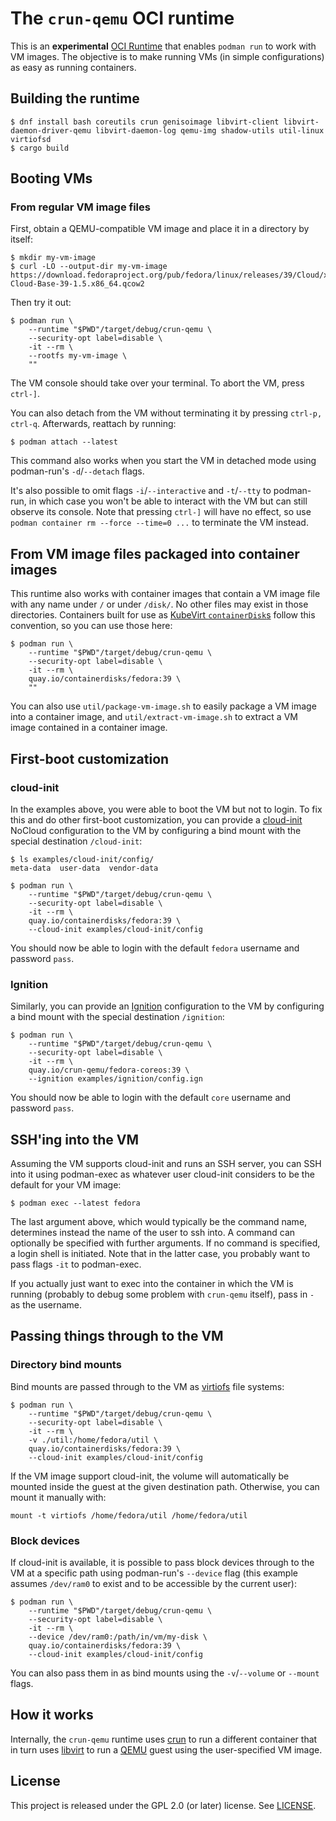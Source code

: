 # The `crun-qemu` OCI runtime

This is an **experimental** [OCI Runtime] that enables `podman run` to work with
VM images. The objective is to make running VMs (in simple configurations) as
easy as running containers.

## Building the runtime

```console
$ dnf install bash coreutils crun genisoimage libvirt-client libvirt-daemon-driver-qemu libvirt-daemon-log qemu-img shadow-utils util-linux virtiofsd
$ cargo build
```

## Booting VMs

### From regular VM image files

First, obtain a QEMU-compatible VM image and place it in a directory by itself:

```console
$ mkdir my-vm-image
$ curl -LO --output-dir my-vm-image https://download.fedoraproject.org/pub/fedora/linux/releases/39/Cloud/x86_64/images/Fedora-Cloud-Base-39-1.5.x86_64.qcow2
```

Then try it out:

```console
$ podman run \
    --runtime "$PWD"/target/debug/crun-qemu \
    --security-opt label=disable \
    -it --rm \
    --rootfs my-vm-image \
    ""
```

The VM console should take over your terminal. To abort the VM, press `ctrl-]`.

You can also detach from the VM without terminating it by pressing `ctrl-p,
ctrl-q`. Afterwards, reattach by running:

```console
$ podman attach --latest
```

This command also works when you start the VM in detached mode using
podman-run's `-d`/`--detach` flags.

It's also possible to omit flags `-i`/`--interactive` and `-t`/`--tty` to
podman-run, in which case you won't be able to interact with the VM but can
still observe its console. Note that pressing `ctrl-]` will have no effect, so
use `podman container rm --force --time=0 ...` to terminate the VM instead.

## From VM image files packaged into container images

This runtime also works with container images that contain a VM image file with
any name under `/` or under `/disk/`. No other files may exist in those
directories. Containers built for use as [KubeVirt `containerDisk`s] follow this
convention, so you can use those here:

```console
$ podman run \
    --runtime "$PWD"/target/debug/crun-qemu \
    --security-opt label=disable \
    -it --rm \
    quay.io/containerdisks/fedora:39 \
    ""
```

You can also use `util/package-vm-image.sh` to easily package a VM image into a
container image, and `util/extract-vm-image.sh` to extract a VM image contained
in a container image.

## First-boot customization

### cloud-init

In the examples above, you were able to boot the VM but not to login. To fix
this and do other first-boot customization, you can provide a [cloud-init]
NoCloud configuration to the VM by configuring a bind mount with the special
destination `/cloud-init`:

```console
$ ls examples/cloud-init/config/
meta-data  user-data  vendor-data

$ podman run \
    --runtime "$PWD"/target/debug/crun-qemu \
    --security-opt label=disable \
    -it --rm \
    quay.io/containerdisks/fedora:39 \
    --cloud-init examples/cloud-init/config
```

You should now be able to login with the default `fedora` username and password
`pass`.

### Ignition

Similarly, you can provide an [Ignition] configuration to the VM by configuring
a bind mount with the special destination `/ignition`:

```console
$ podman run \
    --runtime "$PWD"/target/debug/crun-qemu \
    --security-opt label=disable \
    -it --rm \
    quay.io/crun-qemu/fedora-coreos:39 \
    --ignition examples/ignition/config.ign
```

You should now be able to login with the default `core` username and password
`pass`.

## SSH'ing into the VM

Assuming the VM supports cloud-init and runs an SSH server, you can SSH into it
using podman-exec as whatever user cloud-init considers to be the default for
your VM image:

```console
$ podman exec --latest fedora
```

The last argument above, which would typically be the command name, determines
instead the name of the user to ssh into. A command can optionally be specified
with further arguments. If no command is specified, a login shell is initiated.
Note that in the latter case, you probably want to pass flags `-it` to
podman-exec.

If you actually just want to exec into the container in which the VM is running
(probably to debug some problem with `crun-qemu` itself), pass in `-` as the
username.

## Passing things through to the VM

### Directory bind mounts

Bind mounts are passed through to the VM as [virtiofs] file systems:

```console
$ podman run \
    --runtime "$PWD"/target/debug/crun-qemu \
    --security-opt label=disable \
    -it --rm \
    -v ./util:/home/fedora/util \
    quay.io/containerdisks/fedora:39 \
    --cloud-init examples/cloud-init/config
```

If the VM image support cloud-init, the volume will automatically be mounted
inside the guest at the given destination path. Otherwise, you can mount it
manually with:

```console
mount -t virtiofs /home/fedora/util /home/fedora/util
```

### Block devices

If cloud-init is available, it is possible to pass block devices through to the
VM at a specific path using podman-run's `--device` flag (this example assumes
`/dev/ram0` to exist and to be accessible by the current user):

```console
$ podman run \
    --runtime "$PWD"/target/debug/crun-qemu \
    --security-opt label=disable \
    -it --rm \
    --device /dev/ram0:/path/in/vm/my-disk \
    quay.io/containerdisks/fedora:39 \
    --cloud-init examples/cloud-init/config
```

You can also pass them in as bind mounts using the `-v`/`--volume` or `--mount`
flags.

## How it works

Internally, the `crun-qemu` runtime uses [crun] to run a different container
that in turn uses [libvirt] to run a [QEMU] guest using the user-specified VM
image.

## License

This project is released under the GPL 2.0 (or later) license. See
[LICENSE](LICENSE).

[cloud-init]: https://cloud-init.io/
[crun]: https://github.com/containers/crun
[KubeVirt `containerDisk`s]: https://kubevirt.io/user-guide/virtual_machines/disks_and_volumes/#containerdisk
[libvirt]: https://libvirt.org/
[Ignition]: https://coreos.github.io/ignition/
[OCI Runtime]: https://github.com/opencontainers/runtime-spec/blob/v1.1.0/spec.md
[QEMU]: https://www.qemu.org/
[virtiofs]: https://virtio-fs.gitlab.io/
